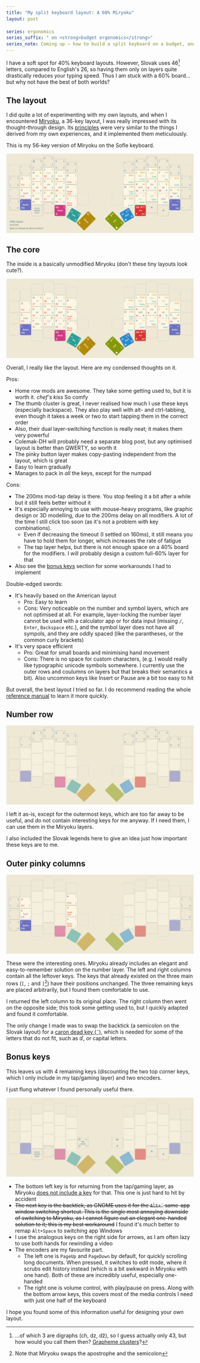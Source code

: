 ```yaml
---
title: "My split keyboard layout: A 60% Miryoku"
layout: post

series: ergonomics
series_suffix: " on <strong>budget ergonomics</strong>"
series_note: Coming up – how to build a split keyboard on a budget, and how to make do without one if you are on an even tighter one.
---
```


I have a soft spot for 40% keyboard layouts. However, Slovak uses 46[^digraphs] letters, compared to English's 26, so having them only on layers quite drastically reduces your typing speed. Thus I am stuck with a 60% board... but why not have the best of both worlds?

[^digraphs]: ...of which 3 are digraphs (ch, dz, dž), so I guess actually only 43, but how would you call them then? [Grapheme clusters](http://utf8everywhere.org/#characters)?

## The layout

I did quite a lot of experimenting with my own layouts, and when I encountered [Miryoku][miryoku], a 36-key layout, I was really impressed with its thought-through design. Its [principles][principles] were very similar to the things I derived from my own experiences, and it implemented them meticulously.

This is my 56-key version of Miryoku on the Sofle keyboard.

[![The layout](/assets/img/sofle-layout/reference.png)](http://www.keyboard-layout-editor.com/#/gists/8213f2479b8b08d5406ddc5c9c08c135)

## The core

The inside is a basically unmodified Miryoku (don't these tiny layouts look cute?).

![Miryoku on the inside](/assets/img/sofle-layout/miryoku.png)

Overall, I really like the layout. Here are my condensed thoughts on it.

Pros:

- Home row mods are awesome. They take some getting used to, but it is worth it. _chef's kiss_ So comfy
- The thumb cluster is great, I never realised how much I use these keys (especially backspace). They also play well with alt- and ctrl-tabbing, even though it takes a week or two to start tapping them in the correct order
- Also, their dual layer-switching function is really neat; it makes them very powerful
- Colemak-DH will probably need a separate blog post, but any optimised layout is better than QWERTY, so worth it
- The pinky button layer makes copy-pasting independent from the layout, which is great
- Easy to learn gradually
- Manages to pack in _all_ the keys, except for the numpad

Cons:

- The 200ms mod-tap delay is there. You stop feeling it a bit after a while but it still feels better without it
- It's especially annoying to use with mouse-heavy programs, like graphic design or 3D modelling, due to the 200ms delay on all modifiers. A lot of the time I still click too soon (as it's not a problem with key combinations).
  - Even if decreasing the timeout (I settled on 160ms), it still means you have to hold them for longer, which increases the rate of fatigue
  - The tap layer helps, but there is not enough space on a 40% board for the modifiers. I will probably design a custom full-60% layer for that
- Also see the [bonus keys](#bonus-keys) section for some workarounds I had to implement

Double-edged swords:

- It's heavily based on the American layout
  - Pro: Easy to learn
  - Cons: Very noticeable on the number and symbol layers, which are not optimised at all. For example, layer-locking the number layer cannot be used with a calculator app or for data input (missing `/`, `Enter`, `Backspace` etc.), and the symbol layer does not have all sympols, and they are oddly spaced (like the parantheses, or the common curly brackets)
- It's very space efficient
  - Pro: Great for small boards and minimising hand movement
  - Cons: There is no space for custom characters, (e.g. I would really like typographic unicode symbols somewhere. I currently use the outer rows and coulumns on layers but that breaks their semantics a bit). Also uncommon keys like Insert or Pause are a bit too easy to hit

But overall, the best layout I tried so far. I do recommend reading the whole [reference manual][reference] to learn it more quickly.

## Number row

![The number row](/assets/img/sofle-layout/number-row.png)

I left it as-is, except for the outermost keys, which are too far away to be useful, and do not contain interesting keys for me anyway. If I need them, I can use them in the Miryoku layers.

I also included the Slovak legends here to give an idea just how important these keys are to me.

## Outer pinky columns

![The outer pinky columns](/assets/img/sofle-layout/outer-pinky-columns.png)

These were the interesting ones. Miryoku already includes an elegant and easy-to-remember solution on the number layer. The left and right columns contain all the leftover keys. The keys that already existed on the three main rows (`[`, `;` and `]`[^apostrophe]) have their positions unchanged. The three remaining keys are placed arbitrarily, but I found them comfortable to use.

[^apostrophe]: Note that Miryoku swaps the apostrophe and the semicolon

I returned the left column to its original place. The right column then went on the opposite side; this took some getting used to, but I quickly adapted and found it comfortable.

The only change I made was to swap the backtick (a semicolon on the Slovak layout) for a [caron dead key (`ˇ`)][caron], which is needed for some of the letters that do not fit, such as ď, or capital letters.

## Bonus keys

This leaves us with 4 remaining keys (discounting the two top corner keys, which I only include in my tap/gaming layer) and two encoders.

I just flung whatever I found personally useful there.

![The bonus keys](/assets/img/sofle-layout/bonus-keys.png)

- The bottom left key is for returning from the tap/gaming layer, as Miryoku [does not include a key][tap-exit] for that. This one is just hard to hit by accident
- ~~The next key is the backtick, as GNOME uses it for the `` Alt+` `` same-app window switching shortcut. This is the single most annoying downside of switching to Miryoku, as I cannot figure out an elegant one-handed solution to it; this is my best workaround~~ I found it's much better to remap `Alt+Space` to switching app Windows
- I use the analogous keys on the right side for arrows, as I am often lazy to use both hands for rewinding a video
- The encoders are my favourite part.
  - The left one is `PageUp` and `PageDown` by default, for quickly scrolling long documents. When pressed, it switches to edit mode, where it scrubs edit history instead (which is a bit awkward in Miryoku with one hand). Both of these are incredibly useful, especially one-handed
  - The right one is volume control, with play/pause on press. Along with the bottom arrow keys, this covers most of the media controls I need with just one half of the keyboard

I hope you found some of this information useful for designing your own layout.

[miryoku]: https://github.com/manna-harbour/miryoku
[principles]: https://github.com/manna-harbour/miryoku/tree/master/docs/reference#general-principles
[reference]: https://github.com/manna-harbour/miryoku/tree/master/docs/reference
[caron]: https://en.wikipedia.org/wiki/Caron
[tap-exit]: https://github.com/manna-harbour/miryoku/tree/master/docs/reference#additional-features

